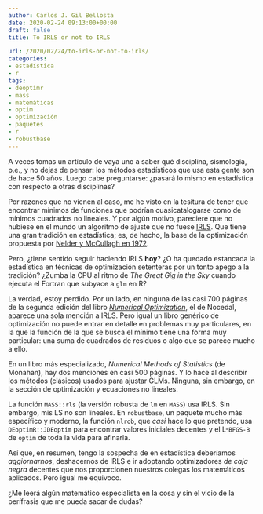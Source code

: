 ```yaml
---
author: Carlos J. Gil Bellosta
date: 2020-02-24 09:13:00+00:00
draft: false
title: To IRLS or not to IRLS

url: /2020/02/24/to-irls-or-not-to-irls/
categories:
- estadística
- r
tags:
- deoptimr
- mass
- matemáticas
- optim
- optimización
- paquetes
- r
- robustbase
---
```


A veces tomas un artículo de vaya uno a saber qué disciplina, sismología, p.e., y no dejas de pensar: los métodos estadísticos que usa esta gente son de hace 50 años. Luego cabe preguntarse: ¿pasará lo mismo en estadística con respecto a otras disciplinas?

Por razones que no vienen al caso, me he visto en la tesitura de tener que encontrar mínimos de funciones que podrían cuasicatalogarse como de mínimos cuadrados no lineales. Y por algún motivo, pareciere que no hubiese en el mundo un algoritmo de ajuste que no fuese [IRLS](https://en.wikipedia.org/wiki/Iteratively_reweighted_least_squares). Que tiene una gran tradición en estadística; es, de hecho, la base de la optimización propuesta por [Nelder y McCullagh en 1972](https://www.semanticscholar.org/paper/Generalized-Linear-Models-McCullagh-Nelder/458dd9b463f0fb0d7c52ff20601eaaa9ebfebc99).

Pero, ¿tiene sentido seguir haciendo IRLS **hoy**? ¿O ha quedado estancada la estadística en técnicas de optimización setenteras por un tonto apego a la tradición? ¿Zumba la CPU al ritmo de _The Great Gig in the Sky_ cuando ejecuta el Fortran que subyace a `glm` en R?

La verdad, estoy perdido. Por un lado, en ninguna de las casi 700 páginas de la segunda edición del libro _[Numerical Optimization](https://books.google.es/books/about/Numerical_Optimization.html?id=eNlPAAAAMAAJ)_, el de Nocedal, aparece una sola mención a IRLS. Pero igual un libro genérico de optimización no puede entrar en detalle en problemas muy particulares, en la que la función de la que se busca el mínimo tiene una forma muy particular: una suma de cuadrados de residuos o algo que se parece mucho a ello.

En un libro más especializado, _Numerical Methods of Statistics_ (de Monahan), hay dos menciones en casi 500 páginas. Y lo hace al describir los métodos (clásicos) usados para ajustar GLMs. Ninguna, sin embargo, en la sección de optimización y ecuaciones no lineales.

La función `MASS::rls` (la versión robusta de `lm` en `MASS`) usa IRLS. Sin embargo, mis LS no son lineales. En `robustbase`, un paquete mucho más específico y moderno, la función `nlrob`, que _casi_ hace lo que pretendo, usa `DEoptimR::JDEoptim` para encontrar valores iniciales decentes y el L-`BFGS-B` de `optim` de toda la vida para afinarla.

Así que, en resumen, tengo la sospecha de en estadística deberíamos _aggiornarnos_, deshacernos de IRLS e ir adoptando optimizadores _de caja negra_ decentes que nos proporcionen nuestros colegas los matemáticos aplicados. Pero igual me equivoco.

¿Me leerá algún matemático especialista en la cosa y sin el vicio de la perífrasis que me pueda sacar de dudas?